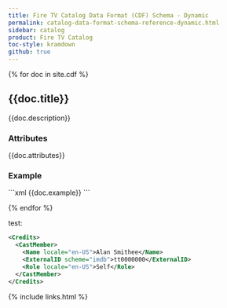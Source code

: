 ```yaml
---
title: Fire TV Catalog Data Format (CDF) Schema - Dynamic
permalink: catalog-data-format-schema-reference-dynamic.html
sidebar: catalog
product: Fire TV Catalog
toc-style: kramdown
github: true
---
```


{% for doc in site.cdf %}
<h2 id="{{doc.bookmark}}">{{doc.title}}</h2>
{{doc.description}}

<h3>Attributes</h3>
{{doc.attributes}}

<h3>Example</h3>
```xml
{{doc.example}}
```

{% endfor %}


test:

```xml
<Credits>
  <CastMember>
    <Name locale="en-US">Alan Smithee</Name>
    <ExternalID scheme="imdb">tt0000000</ExternalID>
    <Role locale="en-US">Self</Role>
  </CastMember>
</Credits>
```

{% include links.html %}
